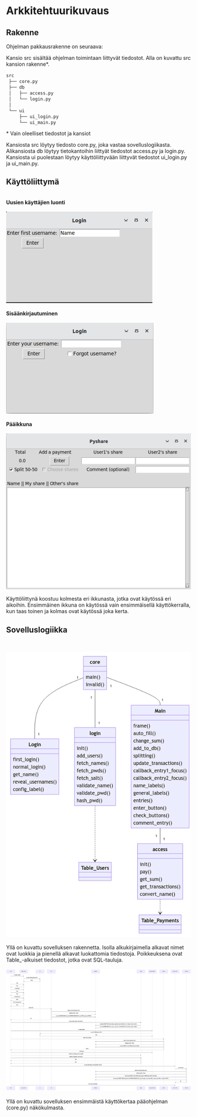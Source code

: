 # Arkkitehtuurikuvaus

## Rakenne

Ohjelman pakkausrakenne on seuraava:

Kansio src sisältää ohjelman toimintaan liittyvät tiedostot.
Alla on kuvattu src kansion rakenne*.

```
src
 ├── core.py 
 ├── db
 │   ├── access.py
 │   └── login.py
 │
 └── ui
     ├── ui_login.py
     └── ui_main.py
```
\* Vain oleelliset tiedostot ja kansiot

Kansiosta src löytyy tiedosto core.py, joka vastaa sovelluslogiikasta.
Alikansiosta db löytyy tietokantoihin liittyät tiedostot access.py ja login.py. Kansiosta ui puolestaan löytyy käyttöliittyvään liittyvät tiedostot ui_login.py ja ui_main.py.

## Käyttöliittymä
&nbsp; <br>
**Uusien käyttäjien luonti** <br>
&nbsp; <br>
![Login window 1](login_window1.png)
<br>
&nbsp; <br>
**Sisäänkirjautuminen** <br>
&nbsp; <br>
![Login window 2](login_window2.png)
<br>
&nbsp; <br>
**Pääikkuna** <br>
&nbsp; <br>
![Main window](main_window1.png)
<br>

Käyttöliittynä koostuu kolmesta eri ikkunasta, jotka ovat käytössä eri aikoihin. Ensimmäinen ikkuna on käytössä vain ensimmäisellä käyttökerralla, kun taas toinen ja kolmas ovat käytössä joka kerta.

## Sovelluslogiikka
&nbsp; <br>

![architecture](architecture.png)
<br>
&nbsp; <br>
Yllä on kuvattu sovelluksen rakennetta. Isolla alkukirjaimella alkavat nimet ovat luokkia ja pienellä alkavat luokattomia tiedostoja. Poikkeuksena ovat Table_-alkuiset tiedostot, jotka ovat SQL-tauluja.
&nbsp; <br>
&nbsp; <br>
![sequence](combined.png)
&nbsp; <br>
Yllä on kuvattu sovelluksen ensimmäistä käyttökertaa pääohjelman (core.py) näkökulmasta.


